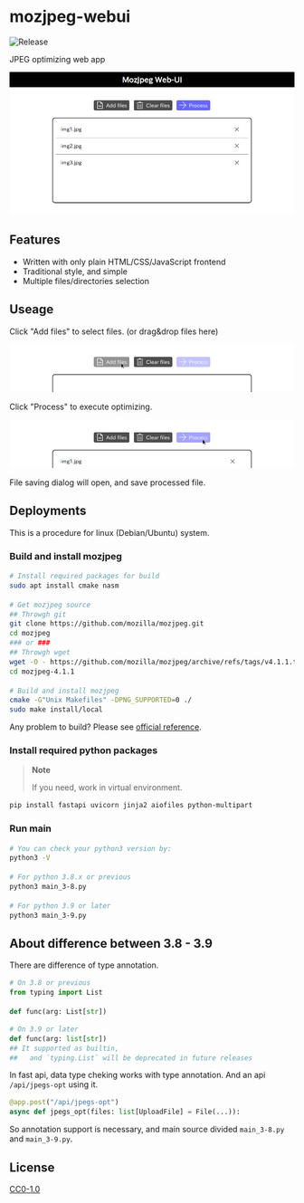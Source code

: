 # mozjpeg-webui

![Release](https://img.shields.io/github/v/release/akuad/mozjpeg-webui?label=Latest%20release)

JPEG optimizing web app

![Screen shot](/imgs/screen.webp)

## Features

* Written with only plain HTML/CSS/JavaScript frontend
* Traditional style, and simple
* Multiple files/directories selection

## Useage

Click "Add files" to select files. (or drag&drop files here)

![Demo - Add files](imgs/demo-1.webp)

Click "Process" to execute optimizing.

![Demo - Process](imgs/demo-2.webp)

File saving dialog will open, and save processed file.

## Deployments

This is a procedure for linux (Debian/Ubuntu) system.

### Build and install mozjpeg

```sh
# Install required packages for build
sudo apt install cmake nasm

# Get mozjpeg source
## Throwgh git
git clone https://github.com/mozilla/mozjpeg.git
cd mozjpeg
### or ###
## Throwgh wget
wget -O - https://github.com/mozilla/mozjpeg/archive/refs/tags/v4.1.1.tar.gz | tar -xzv -C ./
cd mozjpeg-4.1.1

# Build and install mozjpeg
cmake -G"Unix Makefiles" -DPNG_SUPPORTED=0 ./
sudo make install/local
```

Any problem to build? Please see [official reference](https://github.com/mozilla/mozjpeg/blob/master/BUILDING.md).

### Install required python packages

> **Note**
>
> If you need, work in virtual environment.

```sh
pip install fastapi uvicorn jinja2 aiofiles python-multipart
```

### Run main

```sh
# You can check your python3 version by:
python3 -V

# For python 3.8.x or previous
python3 main_3-8.py

# For python 3.9 or later
python3 main_3-9.py
```

## About difference between 3.8 - 3.9

There are difference of type annotation.

```py
# On 3.8 or previous
from typing import List

def func(arg: List[str])
```

```py
# On 3.9 or later
def func(arg: list[str])
## It supported as builtin,
##   and `typing.List` will be deprecated in future releases
```

In fast api, data type cheking works with type annotation.
And an api `/api/jpegs-opt` using it.

```py
@app.post("/api/jpegs-opt")
async def jpegs_opt(files: list[UploadFile] = File(...)):
```

So annotation support is necessary, and main source divided `main_3-8.py` and `main_3-9.py`.

## License

[CC0-1.0](LICENSE)
